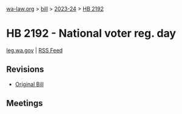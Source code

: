 [wa-law.org](/) > [bill](/bill/) > [2023-24](/bill/2023-24/) > [HB 2192](/bill/2023-24/hb/2192/)

# HB 2192 - National voter reg. day
[leg.wa.gov](https://app.leg.wa.gov/billsummary?BillNumber=2192&Year=2023&Initiative=false) | [RSS Feed](./rss.xml)

## Revisions
* [Original Bill](1/)

## Meetings